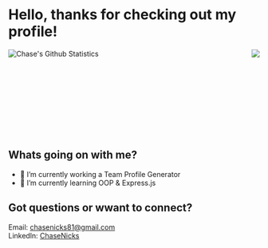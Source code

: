 # Hello, thanks for checking out my profile!

<a href="https://github.com/ChaseNicks/ChaseNicks">
  <img align="right" src="https://github-readme-stats.vercel.app/api/top-langs/?username=ChaseNicks&show=java,html,css,tex&title_color=57A6FF&text_color=c9cacc&icon_color=2bbc8a&bg_color=0D1116&border_color=57A6FF&langs_count=3" />
</a>

<a href="https://github.com/ChaseNicks">
  <img align="left" src="https://github-readme-stats.vercel.app/api?username=ChaseNicks&line_height=27&count_private=false&title_color=57A6FF&text_color=c9cacc&icon_color=57A6FF&bg_color=0D1116&border_color=57A6FF" alt="Chase's Github Statistics"/>
</a>

<br>
<br>
<br>
<br>
<br>
<br>
<br>
<br>
<br>
<br>

## Whats going on with me?

- 🔭 I’m currently working a Team Profile Generator
- 🌱 I’m currently learning OOP & Express.js


## Got questions or wwant to connect?

Email: chasenicks81@gmail.com
<br>
Linkedln: [ChaseNicks](https://www.linkedin.com/in/chase-nicks-488a32174/)

